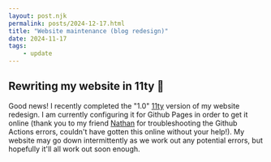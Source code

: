 ```yaml
---
layout: post.njk
permalink: posts/2024-12-17.html
title: "Website maintenance (blog redesign)"
date: 2024-11-17
tags:
    - update
---
```

## Rewriting my website in 11ty 👀 

Good news! I recently completed the "1.0" [11ty](https://www.11ty.dev) version of my website redesign. I am currently configuring it for Github Pages in order to get it online (thank you to my friend [Nathan](https://www.si.umich.edu/people/nathan-kim) for troubleshooting the Github Actions errors, couldn't have gotten this online without your help!). My website may go down intermittently as we work out any potential errors, but hopefully it'll all work out soon enough.